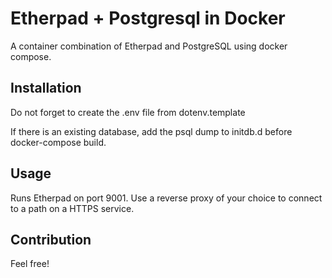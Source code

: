 # Etherpad + Postgresql in Docker

A container combination of Etherpad and PostgreSQL using docker compose.

## Installation

Do not forget to create the .env file from dotenv.template

If there is an existing database, add the psql dump to initdb.d before docker-compose build.

## Usage

Runs Etherpad on port 9001. Use a reverse proxy of your choice to connect to a path on a HTTPS service.

## Contribution

Feel free!
